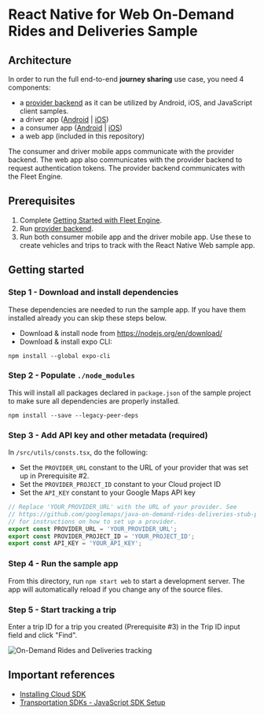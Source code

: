 # React Native for Web On-Demand Rides and Deliveries Sample

## Architecture

In order to run the full end-to-end **journey sharing** use case, you need 4
components:

- a [provider backend](https://github.com/googlemaps/java-on-demand-rides-deliveries-stub-provider)
  as it can be utilized by Android, iOS, and JavaScript client samples.
- a driver app ([Android](https://github.com/googlemaps/android-on-demand-rides-deliveries-samples/) | [iOS](https://github.com/googlemaps/ios-on-demand-rides-deliveries-samples/))
- a consumer app ([Android](https://github.com/googlemaps/android-on-demand-rides-deliveries-samples/) | [iOS](https://github.com/googlemaps/ios-on-demand-rides-deliveries-samples/))
- a web app (included in this repository)

The consumer and driver mobile apps communicate with the provider backend. The web app also communicates with the provider backend to request authentication tokens. The provider backend communicates with the Fleet Engine.

## Prerequisites

1. Complete [Getting Started with Fleet Engine](https://developers.google.com/maps/documentation/transportation-logistics/on-demand-rides-deliveries-solution/trip-order-progress/fleet-engine).
2. Run [provider backend](https://github.com/googlemaps/java-on-demand-rides-deliveries-stub-provider).
3. Run both consumer mobile app and the driver mobile app. Use these to create vehicles and trips to track with the React Native Web sample app.

## Getting started

### Step 1 - Download and install dependencies

These dependencies are needed to run the sample app. If you have them installed already you can skip these steps below.

- Download & install node from https://nodejs.org/en/download/
- Download & install expo CLI:

```
npm install --global expo-cli
```

### Step 2 - Populate `./node_modules`

This will install all packages declared in `package.json` of the sample project to make sure all dependencies are properly installed.

```
npm install --save --legacy-peer-deps
```

### Step 3 - Add API key and other metadata (required)

In `/src/utils/consts.tsx`, do the following:

- Set the `PROVIDER_URL` constant to the URL of your provider that was set up in Prerequisite #2.
- Set the `PROVIDER_PROJECT_ID` constant to your Cloud project ID 
- Set the `API_KEY` constant to your Google Maps API key

```typescript
// Replace 'YOUR_PROVIDER_URL' with the URL of your provider. See
// https://github.com/googlemaps/java-on-demand-rides-deliveries-stub-provider
// for instructions on how to set up a provider.
export const PROVIDER_URL = 'YOUR_PROVIDER_URL';
export const PROVIDER_PROJECT_ID = 'YOUR_PROJECT_ID';
export const API_KEY = 'YOUR_API_KEY';
```

### Step 4 - Run the sample app

From this directory, run `npm start web` to start a development server. The app will automatically reload if you change any of the source files.

### Step 5 - Start tracking a trip

Enter a trip ID for a trip you created (Prerequisite #3) in the Trip ID input field and click "Find".

![On-Demand Rides and Deliveries tracking](images/ride-tracking.png)

## Important references

- [Installing Cloud SDK](https://cloud.google.com/sdk/docs/install)
- [Transportation SDKs - JavaScript SDK Setup](https://developers.google.com/maps/documentation/transportation-logistics/on-demand-rides-deliveries-solution/trip-order-progress/consumer-sdk/consumer_sdk_quickstart_javascript)
